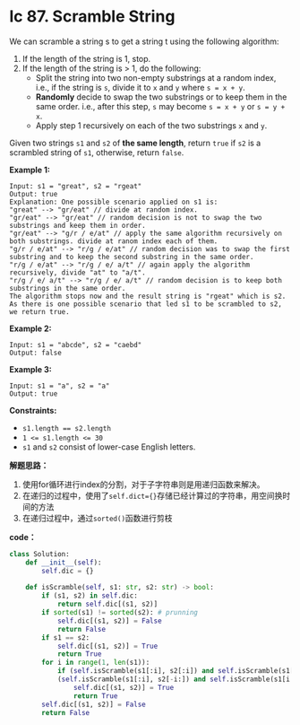 # lc 87. Scramble String

We can scramble a string s to get a string t using the following algorithm:

1. If the length of the string is 1, stop.
2. If the length of the string is > 1, do the following:
   - Split the string into two non-empty substrings at a random index, i.e., if the string is `s`, divide it to `x` and `y` where `s = x + y`.
   - **Randomly** decide to swap the two substrings or to keep them in the same order. i.e., after this step, `s` may become `s = x + y` or `s = y + x`.
   - Apply step 1 recursively on each of the two substrings `x` and `y`.

Given two strings `s1` and `s2` of **the same length**, return `true` if `s2` is a scrambled string of `s1`, otherwise, return `false`.

 

**Example 1:**

```
Input: s1 = "great", s2 = "rgeat"
Output: true
Explanation: One possible scenario applied on s1 is:
"great" --> "gr/eat" // divide at random index.
"gr/eat" --> "gr/eat" // random decision is not to swap the two substrings and keep them in order.
"gr/eat" --> "g/r / e/at" // apply the same algorithm recursively on both substrings. divide at ranom index each of them.
"g/r / e/at" --> "r/g / e/at" // random decision was to swap the first substring and to keep the second substring in the same order.
"r/g / e/at" --> "r/g / e/ a/t" // again apply the algorithm recursively, divide "at" to "a/t".
"r/g / e/ a/t" --> "r/g / e/ a/t" // random decision is to keep both substrings in the same order.
The algorithm stops now and the result string is "rgeat" which is s2.
As there is one possible scenario that led s1 to be scrambled to s2, we return true.
```

**Example 2:**

```
Input: s1 = "abcde", s2 = "caebd"
Output: false
```

**Example 3:**

```
Input: s1 = "a", s2 = "a"
Output: true
```

 

**Constraints:**

- `s1.length == s2.length`
- `1 <= s1.length <= 30`
- `s1` and `s2` consist of lower-case English letters.



**解题思路：**

1. 使用for循环进行index的分割，对于子字符串则是用递归函数来解决。
2. 在递归的过程中，使用了`self.dict={}`存储已经计算过的字符串，用空间换时间的方法
3. 在递归过程中，通过`sorted()`函数进行剪枝



**code：**

```python
class Solution:
    def __init__(self):
        self.dic = {}
    
    def isScramble(self, s1: str, s2: str) -> bool:
        if (s1, s2) in self.dic:
            return self.dic[(s1, s2)]
        if sorted(s1) != sorted(s2): # prunning
            self.dic[(s1, s2)] = False
            return False
        if s1 == s2:
            self.dic[(s1, s2)] = True
            return True
        for i in range(1, len(s1)):
            if (self.isScramble(s1[:i], s2[:i]) and self.isScramble(s1[i:], s2[i:])) or \
            (self.isScramble(s1[:i], s2[-i:]) and self.isScramble(s1[i:], s2[:-i])):
                self.dic[(s1, s2)] = True
                return True
        self.dic[(s1, s2)] = False
        return False
```

